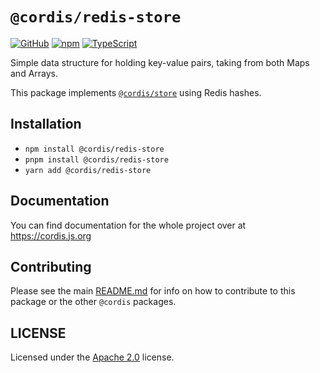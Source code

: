 # `@cordis/redis-store`  

[![GitHub](https://img.shields.io/badge/License-Apache%202.0-yellow.svg)](https://github.com/cordis-lib/cordis/blob/main/LICENSE)
[![npm](https://img.shields.io/npm/v/@cordis/redis-store?color=crimson&logo=npm)](https://www.npmjs.com/package/@cordis/redis-store)
[![TypeScript](https://github.com/cordis-lib/cordis/actions/workflows/quality.yml/badge.svg)](https://github.com/cordis-lib/cordis/actions/workflows/quality.yml)

Simple data structure for holding key-value pairs, taking from both Maps and Arrays.

This package implements [`@cordis/store`](https://github.com/cordis-lib/cordis/tree/main/libs/store) using Redis hashes.

## Installation
- `npm install @cordis/redis-store` 
- `pnpm install @cordis/redis-store` 
- `yarn add @cordis/redis-store`

## Documentation
You can find documentation for the whole project over at https://cordis.js.org

## Contributing
Please see the main [README.md](https://github.com/cordis-lib/cordis) for info on how to contribute to this package or the other `@cordis` packages.

## LICENSE
Licensed under the [Apache 2.0](https://github.com/cordis-lib/cordis/blob/main/LICENSE) license.